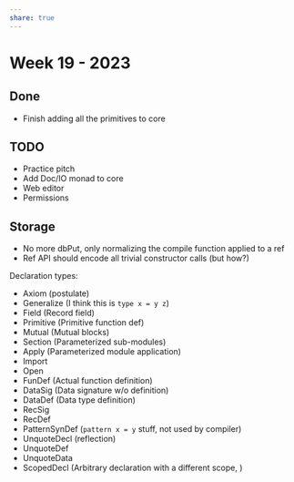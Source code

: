 ```yaml
---
share: true
---
```


# Week 19 - 2023

## Done

* Finish adding all the primitives to core

## TODO

- Practice pitch
- Add Doc/IO monad to core
- Web editor
- Permissions

## Storage

* No more dbPut, only normalizing the compile function applied to a ref
* Ref API should encode all trivial constructor calls (but how?)

Declaration types:

* Axiom (postulate)
* Generalize (I think this is `type x = y z`)
* Field (Record field)
* Primitive (Primitive function def)
* Mutual (Mutual blocks)
* Section (Parameterized sub-modules)
* Apply (Parameterized module application)
* Import
* Open
* FunDef (Actual function definition)
* DataSig (Data signature w/o definition)
* DataDef (Data type definition)
* RecSig
* RecDef
* PatternSynDef (`pattern x = y` stuff, not used by compiler)
* UnquoteDecl (reflection)
* UnquoteDef
* UnquoteData
* ScopedDecl (Arbitrary declaration with a different scope, )